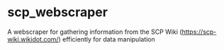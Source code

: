 # scp_webscraper
A webscraper for gathering information from the SCP Wiki (https://scp-wiki.wikidot.com/) efficiently for data manipulation
